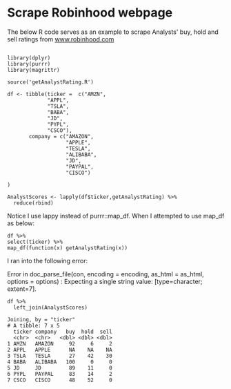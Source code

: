 # Scrape Robinhood webpage

The below R code serves as an example to scrape Analysts' buy, hold and sell ratings from www.robinhood.com


```

library(dplyr)
library(purrr)
library(magrittr)

source('getAnalystRating.R')

df <- tibble(ticker =  c("AMZN",
             "APPL",
             "TSLA",
             "BABA",
             "JD",
             "PYPL",
             "CSCO"),
       company = c("AMAZON",
                   "APPLE",
                   "TESLA",
                   "ALIBABA",
                   "JD",
                   "PAYPAL",
                   "CISCO")
       
)

```


```
AnalystScores <- lapply(df$ticker,getAnalystRating) %>% 
  reduce(rbind)
```

  
Notice I use lappy instead of purrr::map_df. When I attempted to use map_df as below:

```
df %>% 
select(ticker) %>%
map_df(function(x) getAnalystRating(x))

```



I ran into the following error:

Error in doc_parse_file(con, encoding = encoding, as_html = as_html, options = options) : Expecting a single string value: [type=character; extent=7].

```
df %>% 
  left_join(AnalystScores)
```

```
Joining, by = "ticker"
# A tibble: 7 x 5
  ticker company   buy  hold  sell
  <chr>  <chr>   <dbl> <dbl> <dbl>
1 AMZN   AMAZON     92     6     2
2 APPL   APPLE      NA    NA    NA
3 TSLA   TESLA      27    42    30
4 BABA   ALIBABA   100     0     0
5 JD     JD         89    11     0
6 PYPL   PAYPAL     83    14     2
7 CSCO   CISCO      48    52     0
```

